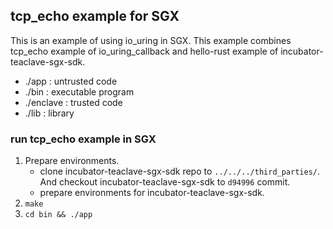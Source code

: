 ## tcp_echo example for SGX
This is an example of using io_uring in SGX. 
This example combines tcp_echo example of io_uring_callback and hello-rust example of incubator-teaclave-sgx-sdk.
- ./app : untrusted code
- ./bin : executable program
- ./enclave : trusted code
- ./lib : library

### run tcp_echo example in SGX
1. Prepare environments.
    - clone incubator-teaclave-sgx-sdk repo to ```../../../third_parties/```. And checkout incubator-teaclave-sgx-sdk to ```d94996``` commit.
    - prepare environments for incubator-teaclave-sgx-sdk.
2. ```make```
3. ```cd bin && ./app```
